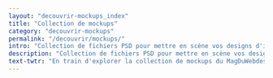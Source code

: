 ```yaml
---
layout: "decouvrir-mockups_index"
title: "Collection de mockups"
category: "decouvrir-mockups"
permalink: "/decouvrir/mockups/"
intro: "Collection de fichiers PSD pour mettre en scène vos designs d'interfaces : écran MacBook, iPhone, iPad, Android, Apple Watch, etc. En cours d'élaboration. N'hésitez pas à partager vos créations et vos découvertes."
description: "Collection de fichiers PSD pour mettre en scène vos designs d'interfaces : écran MacBook, iPhone, iPad, Android, Apple Watch"
text-twtr: "En train d'explorer la collection de mockups du MagDuWebdesign"
---
```

